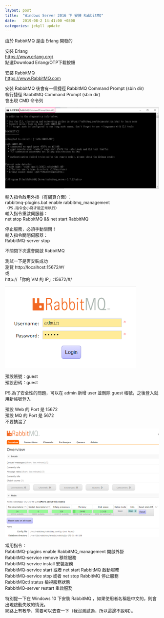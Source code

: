 ```yaml
---
layout: post
title:  "Windows Server 2016 下 安裝 RabbitMQ"
date:   2019-08-2 14:41:00 +0800
categories: jekyll update
---
```


由於 RabbitMQ 是由 Erlang 開發的  

安裝 Erlang  
https://www.erlang.org/  
點選Download Erlang/OTP下載按鈕  

安裝 RabbitMQ  
https://www.RabbitMQ.com  

安裝 RabbitMQ 後會有一個捷徑 RabbitMQ Command Prompt (sbin dir)  
執行捷徑 RabbitMQ Command Prompt (sbin dir)  
會出現 CMD 命令列  

![Alt text](/image/github.io/RabbitMQ02.png)

輸入指令啟用外掛（有網頁介面）：  
rabbitmq-plugins.bat enable rabbitmq_management  
`（PS.指令全小寫才能正常執行）`  
輸入指令重啟伺服器：  
net stop RabbitMQ && net start RabbitMQ  

停止服務，必須手動關閉！  
輸入指令關閉伺服器：  
RabbitMQ-server stop  

不關閉下次還會開啟 RabbitMQ  

測試一下是否安裝成功  
瀏覽 http://localhost:15672/#/  
或  
http://「你的 VM 的 IP」:15672/#/  

![Alt text](/image/github.io/RabbitMQ00.PNG)

預設賬號：guest      
預設密碼：guest  

PS.為了安全性的問題，可以在 admin 新增 user 並刪除 guest 帳號，之後登入就用新帳號登入   

預設 Web 的 Port 是 15672  
預設 MQ 的 Port 是 5672  
不要搞混了  

![Alt text](/image/github.io/RabbitMQ01.PNG)

常用指令：   
RabbitMQ-plugins enable RabbitMQ_management 開啟外掛  
RabbitMQ-service remove 移除服務  
RabbitMQ-service install 安裝服務  
RabbitMQ-service start 或者 net start RabbitMQ 啟動服務  
RabbitMQ-service stop 或者 net stop RabbitMQ 停止服務  
RabbitMQctl status 檢視服務狀態  
RabbitMQ-server restart 重啟服務  

特別提一下在 Windows 10 下安裝 RabbitMQ ，如果使用者名稱是中文的，則會出現啟動失敗的情況。  
網路上有教學，需要可以去查一下（我沒測試過，所以這邊不說明）。  
